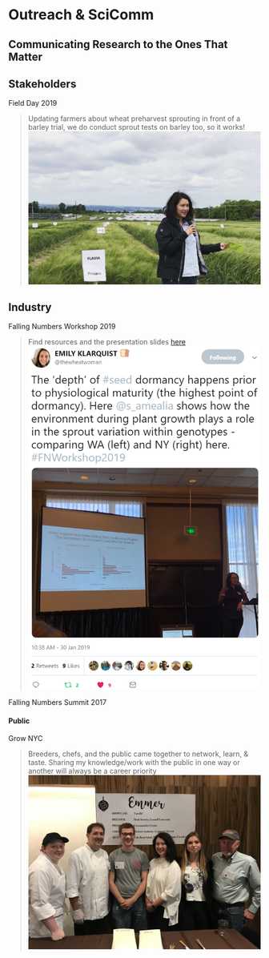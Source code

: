 # Outreach & SciComm

## Communicating Research to the Ones That Matter
## Stakeholders
Field Day 2019
>   Updating farmers about wheat preharvest sprouting in front of a barley trial, we do conduct sprout tests on barley too, so it works!  
> ![](https://github.com/shantel-martinez/Lab_Resources/blob/master/example_img/FieldDay2019.jpg?raw=true)  

## Industry 
Falling Numbers Workshop 2019   
>    
> Find resources and the presentation slides [here](https://github.com/shantel-martinez/FNWorkshop2019/blob/master/README.md)  
> [![](https://github.com/shantel-martinez/Lab_Resources/blob/master/example_img/FNWorkshopTweet.PNG?raw=true)](https://twitter.com/thewheatwoman/status/1090680556524720128)   

Falling Numbers Summit 2017  
> 

#### Public  
Grow NYC   
>  Breeders, chefs, and the public came together to network, learn, & taste. Sharing my knowledge/work with the public in one way or another will always be a career priority  
> ![](https://github.com/shantel-martinez/Lab_Resources/blob/master/example_img/GrowNYC.jpg)  

